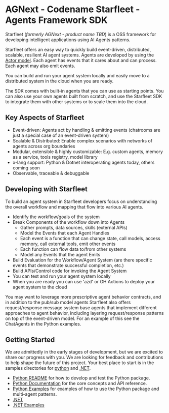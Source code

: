 # AGNext - Codename Starfleet - Agents Framework SDK

Starfleet (*formerly AGNext - product name TBD*) is a OSS framework for developing intelligent applications using AI Agents patterns.

Starfleet offers an easy way to quickly build event-driven, distributed, scalable, resilient AI agent systems. Agents are developed by using the [Actor model](https://en.wikipedia.org/wiki/Actor_model). Each agent has events that it cares about and can process. Each agent may also emit events.

You can build and run your agent system locally and easily move to a distributed system in the cloud when you are ready.

The SDK comes with built-in agents that you can use as starting points. You can also use your own agents built from scratch, and use the Starfleet SDK to integrate them with other systems or to scale them into the cloud.

## Key Aspects of Starfleet

- Event-driven: Agents act by handling & emitting events (chatrooms are just a special case of an event-driven system)
- Scalable & Distributed: Enable complex scenarios with networks of agents across org boundaries
- Modular, extensible & highly customizable: E.g. custom agents, memory as a service, tools registry, model library
- x-lang support: Python & Dotnet interoperating agents today, others coming soon
- Observable, traceable & debuggable

## Developing with Starfleet

To build an agent system in Starfleet developers focus on understanding the overall workflow and mapping that flow into various AI agents.

- Identify the workflow/goals of the system
- Break Components of the workflow down into Agents
  - Gather prompts, data sources, skills (external APIs)
  - Model the Events that each Agent Handles
  - Each event is a function that can change state, call models, access memory, call external tools, emit other events
  - Each function can flow data to/from other systems
  - Model any Events that the agent Emits
- Build Evaluation for the Workflow/Agent System (are there specific events that demonstrate successful completion, etc.)
- Build APIs/Control code for invoking the Agent System
- You can test and run your agent system locally
- When you are ready you can use 'azd' or GH Actions to deploy your agent system to the cloud

You may want to leverage more prescriptive agent behavior contracts, and in addition to the pub/sub model agents Starfleet also offers request/response message system base agents that implement different approaches to agent behavior, including layering request/response patterns on top of the event-driven model. For an example of this see the ChatAgents in the Python examples.

## Getting Started

We are admittedly in the early stages of development, but we are excited to share our progress with you. We are looking for feedback and contributions to help shape the future of this project. Your best place to start is in the samples directories for [python](https://github.com/microsoft/agnext/tree/main/python/samples) and [.NET](https://github.com/microsoft/agnext/tree/main/dotnet/samples).

- [Python README](https://github.com/microsoft/agnext/tree/main/python/README.md) for how to develop and test the Python package.
- [Python Documentation](http://microsoft.github.io/agnext) for the core concepts and API reference.
- [Python Examples](https://github.com/microsoft/agnext/tree/main/python/samples) for examples of how to use the Python package and multi-agent patterns.
- [.NET](https://github.com/microsoft/agnext/tree/main/dotnet)
- [.NET Examples](https://github.com/mircrosoft/agnext/tree/main/dotnet/samples)
